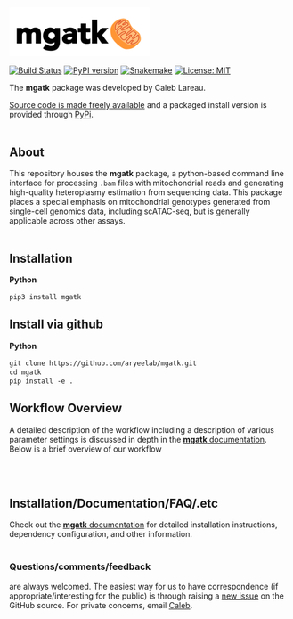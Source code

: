 <p align="left">
  <img src="docs/content/media/logo.png" width="50%"/>
</p>

[![Build Status](https://travis-ci.com/aryeelab/mgatk.svg?token=snx22Bgp4cRvvH32vAmH&branch=master)](https://travis-ci.com/aryeelab/mgatk)
[![PyPI version](https://badge.fury.io/py/mgatk.svg)](https://pypi.python.org/pypi/mgatk)
[![Snakemake](https://img.shields.io/badge/snakemake-≥4.0.0-brightgreen.svg)](https://snakemake.bitbucket.io)
[![License: MIT](https://img.shields.io/badge/License-MIT-blue.svg)](https://opensource.org/licenses/MIT)

The **mgatk** package was developed by Caleb Lareau.

[Source code is made freely available](http://github.com/aryeelab/mgatk)
and a packaged install version is provided through [PyPi](https://pypi.python.org/pypi/mgatk/).
<br><br>

## About
This repository houses the **mgatk** package, a python-based command line interface for
processing `.bam` files with mitochondrial reads and generating high-quality heteroplasmy 
estimation from sequencing data. This package places a special emphasis on mitochondrial
genotypes generated from single-cell genomics data, including scATAC-seq, but is generally
applicable across other assays. 
<br><br>

## Installation

**Python**
```
pip3 install mgatk
```


## Install via github

**Python**
```
git clone https://github.com/aryeelab/mgatk.git
cd mgatk
pip install -e .
````

## Workflow Overview

A detailed description of the workflow including a description of various parameter
settings is discussed in depth in the [**mgatk** documentation](http://mgatk.readthedocs.io).
Below is a brief overview of our workflow

<br><br>

## Installation/Documentation/FAQ/.etc

Check out the [**mgatk** documentation](https://github.com/aryeelab/mgatk/wiki) for detailed
installation instructions, dependency configuration, and other information.
<br><br>

### Questions/comments/feedback
are always welcomed. The easiest way for us to have correspondence (if appropriate/interesting
for the public) is through raising a [new issue](https://github.com/aryeelab/mgatk/issues/new)
on the GitHub source. For private concerns, email [Caleb](mailto:caleblareau@g.harvard.edu). 
<br><br><br>
